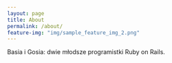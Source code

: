 ```yaml
---
layout: page
title: About
permalink: /about/
feature-img: "img/sample_feature_img_2.png"
---
```


Basia i Gosia: dwie młodsze programistki Ruby on Rails.
